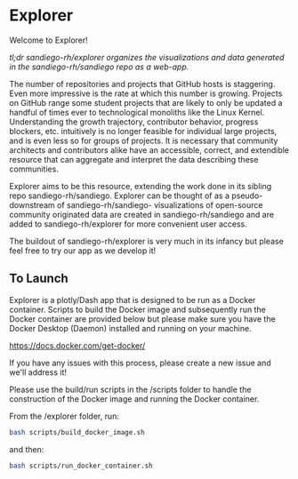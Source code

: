 # Explorer

Welcome to Explorer! 

*tl;dr sandiego-rh/explorer organizes the visualizations and data generated in the sandiego-rh/sandiego repo as a web-app.*

The number of repositories and projects that GitHub hosts is staggering. Even more impressive is the rate at which this number is growing. 
Projects on GitHub range some student projects that are likely to only be updated a handful of times ever to technological monoliths like the 
Linux Kernel. Understanding the growth trajectory, contributor behavior, progress blockers, etc. intuitively is no longer feasible for individual
large projects, and is even less so for groups of projects. It is necessary that community architects and contributors alike have an accessible, 
correct, and extendible resource that can aggregate and interpret the data describing these communities. 

Explorer aims to be this resource, extending the work done in its sibling repo sandiego-rh/sandiego. Explorer can be thought of as a pseudo-downstream of 
sandiego-rh/sandiego- visualizations of open-source community originated data are created in sandiego-rh/sandiego and are added to sandiego-rh/explorer
for more convenient user access.

The buildout of sandiego-rh/explorer is very much in its infancy but please feel free to try our app as we develop it!

## To Launch

Explorer is a plotly/Dash app that is designed to be run as a Docker container.
Scripts to build the Docker image and subsequently run the Docker container
are provided below but please make sure you have the Docker Desktop (Daemon) installed and
running on your machine.

https://docs.docker.com/get-docker/

If you have any issues with this process, please create a new issue and we'll address it!

Please use the build/run scripts in the /scripts folder to handle the 
construction of the Docker image and running the Docker container.

From the /explorer folder, run:

```bash
bash scripts/build_docker_image.sh
```

and then:

```bash
bash scripts/run_docker_container.sh
```
